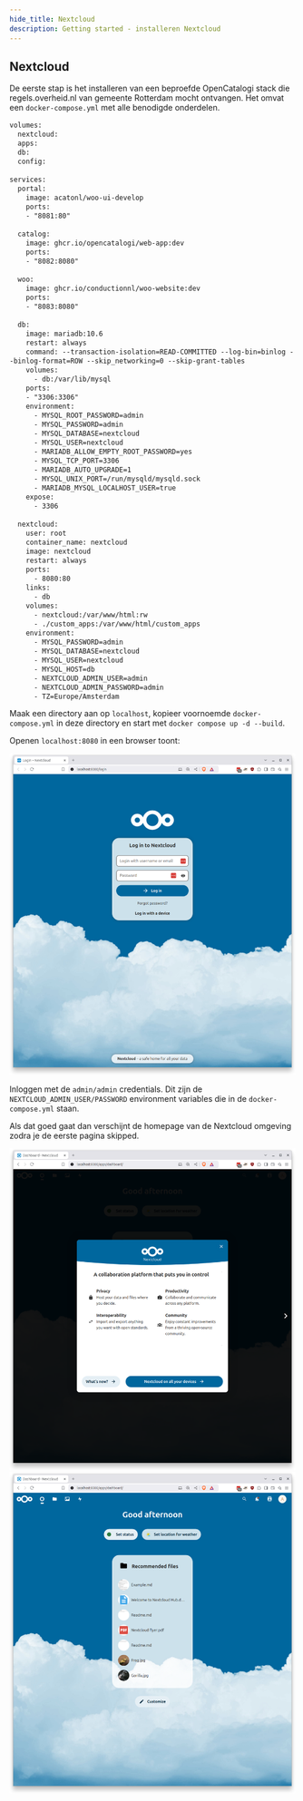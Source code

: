 ```yaml
---
hide_title: Nextcloud
description: Getting started - installeren Nextcloud
---
```


## Nextcloud

De eerste stap is het installeren van een beproefde OpenCatalogi stack die regels.overheid.nl van gemeente Rotterdam mocht ontvangen. Het omvat een `docker-compose.yml` met alle benodigde onderdelen.

```
volumes:
  nextcloud:
  apps:
  db:
  config:

services:
  portal:
    image: acatonl/woo-ui-develop
    ports:
    - "8081:80"

  catalog:
    image: ghcr.io/opencatalogi/web-app:dev
    ports:
    - "8082:8080"

  woo:
    image: ghcr.io/conductionnl/woo-website:dev
    ports:
    - "8083:8080"

  db:
    image: mariadb:10.6
    restart: always
    command: --transaction-isolation=READ-COMMITTED --log-bin=binlog --binlog-format=ROW --skip_networking=0 --skip-grant-tables
    volumes:
      - db:/var/lib/mysql
    ports:
    - "3306:3306"
    environment:
      - MYSQL_ROOT_PASSWORD=admin
      - MYSQL_PASSWORD=admin
      - MYSQL_DATABASE=nextcloud
      - MYSQL_USER=nextcloud
      - MARIADB_ALLOW_EMPTY_ROOT_PASSWORD=yes
      - MYSQL_TCP_PORT=3306
      - MARIADB_AUTO_UPGRADE=1
      - MYSQL_UNIX_PORT=/run/mysqld/mysqld.sock
      - MARIADB_MYSQL_LOCALHOST_USER=true
    expose:
      - 3306
      
  nextcloud:
    user: root
    container_name: nextcloud
    image: nextcloud
    restart: always
    ports:
      - 8080:80
    links:
      - db
    volumes:
      - nextcloud:/var/www/html:rw
      - ./custom_apps:/var/www/html/custom_apps
    environment:
      - MYSQL_PASSWORD=admin
      - MYSQL_DATABASE=nextcloud
      - MYSQL_USER=nextcloud
      - MYSQL_HOST=db
      - NEXTCLOUD_ADMIN_USER=admin
      - NEXTCLOUD_ADMIN_PASSWORD=admin
      - TZ=Europe/Amsterdam

```

Maak een directory aan op `localhost`, kopieer voornoemde `docker-compose.yml` in deze directory en start met `docker compose up -d --build`.

Openen `localhost:8080` in een browser toont:

![Initial page](../../../static/img/OpenCatalogi/OC_install.png)

Inloggen met de `admin/admin` credentials. Dit zijn de `NEXTCLOUD_ADMIN_USER/PASSWORD` environment variables die in de `docker-compose.yml` staan.

Als dat goed gaat dan verschijnt de homepage van de Nextcloud omgeving zodra je de eerste pagina skipped.

![Homepage Nextcloud](../../../static/img/OpenCatalogi/OC_loggedin.png)
![Homepage Nextcloud](../../../static/img/OpenCatalogi/OC_loggedin2.png)
